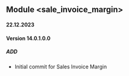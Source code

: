 ## Module <sale_invoice_margin>

#### 22.12.2023
#### Version 14.0.1.0.0
##### ADD

- Initial commit for Sales Invoice Margin
